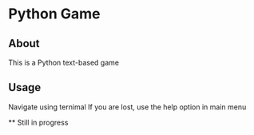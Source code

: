# Python Game
## About 

This is a Python text-based game

## Usage

Navigate using ternimal
If you are lost, use the help option in main menu

** Still in progress
